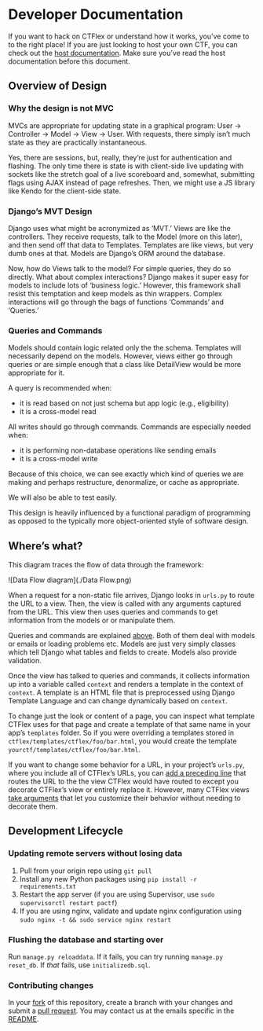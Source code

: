 # Developer Documentation

If you want to hack on CTFlex or understand how it works, you’ve come to to the right place! If you are just looking to host your own CTF, you can check out the [host documentation](./host.md). Make sure you’ve read the host documentation before this document.

## Overview of Design

### Why the design is not MVC

MVCs are appropriate for updating state in a graphical program: User → Controller → Model → View → User. With requests, there simply isn’t much state as they are practically instantaneous.

Yes, there are sessions, but, really, they’re just for authentication and flashing. The only time there is state is with client-side live updating with sockets like the stretch goal of a live scoreboard and, somewhat, submitting flags using AJAX instead of page refreshes. Then, we might use a JS library like Kendo for the client-side state.

### Django’s MVT Design

Django uses what might be acronymized as ‘MVT.’ Views are like the controllers. They receive requests, talk to the Model (more on this later), and then send off that data to Templates. Templates are like views, but very dumb ones at that. Models are Django’s ORM around the database.

Now, how do Views talk to the model? For simple queries, they do so directly. What about complex interactions? Django makes it super easy for models to include lots of ‘business logic.’ However, this framework shall resist this temptation and keep models as thin wrappers. Complex interactions will go through the bags of functions ‘Commands’ and ‘Queries.’

### Queries and Commands

Models should contain logic related only the the schema. Templates will necessarily depend on the models. However, views either go through queries or are simple enough that a class like DetailView would be more appropriate for it.

A query is recommended when:

- it is read based on not just schema but app logic (e.g., eligibility)
- it is a cross-model read

All writes should go through commands. Commands are especially needed when:

- it is performing non-database operations like sending emails
- it is a cross-model write

Because of this choice, we can see exactly which kind of queries we are making and perhaps restructure, denormalize, or cache as appropriate.

We will also be able to test easily.

This design is heavily influenced by a functional paradigm of programming as opposed to the typically more object-oriented style of software design.

## Where’s what?

This diagram traces the flow of data through the framework:

![Data Flow diagram](./Data Flow.png)

When a request for a non-static file arrives, Django looks in `urls.py` to route the URL to a view. Then, the view is called with any arguments captured from the URL. This view then uses queries and commands to get information from the models or or manipulate them.

Queries and commands are explained [above](#queries-and-commands). Both of them deal with models or emails or loading problems etc. Models are just very simply classes which tell Django what tables and fields to create. Models also provide validation.

Once the view has talked to queries and commands, it collects information up into a variable called `context` and renders a template in the context of `context`. A template is an HTML file that is preprocessed using Django Template Language and can change dynamically based on `context`.

To change just the look or content of a page, you can inspect what template CTFlex uses for that page and create a template of that same name in your app’s `templates` folder. So if you were overriding a templates stored in `ctflex/templates/ctflex/foo/bar.html`, you would create the template `yourctf/templates/ctflex/foo/bar.html`.

If you want to change some behavior for a URL, in your project’s `urls.py`, where you include all of CTFlex’s URLs, you can [add a preceding line](http://stackoverflow.com/a/9343212/1292652) that routes the URL to the the view CTFlex would have routed to except you decorate CTFlex’s view or entirely replace it. However, many CTFlex views [take arguments](https://docs.djangoproject.com/en/1.9/topics/http/urls/#passing-extra-options-to-view-functions) that let you customize their behavior without needing to decorate them.


## Development Lifecycle 

### Updating remote servers without losing data

1. Pull from your origin repo using `git pull`
1. Install any new Python packages using `pip install -r requirements.txt`
1. Restart the app server (if you are using Supervisor, use `sudo supervisorctl restart pactf`)
1. If you are using nginx, validate and update nginx configuration using `sudo nginx -t && sudo service nginx restart`

### Flushing the database and starting over

Run `manage.py reloaddata`. If it fails, you can try running `manage.py reset_db`. If _that_ fails, use `initializedb.sql`.

### Contributing changes

In your [fork](https://help.github.com/articles/fork-a-repo/) of this repository, create a branch with your changes and submit a [pull request](https://help.github.com/articles/using-pull-requests/). You may contact us at the emails specific in the [README](../README.md).

